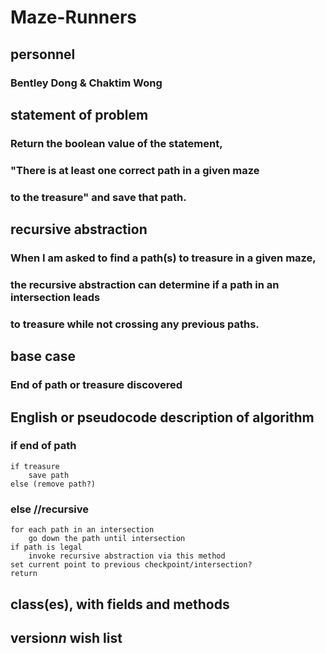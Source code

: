 # Maze-Runners

## personnel
### Bentley Dong & Chaktim Wong

## statement of problem
### Return the boolean value of the statement,
### "There is at least one correct path in a given maze
### to the treasure" and save that path.

## recursive abstraction
### When I am asked to find a path(s) to treasure in a given maze,
### the recursive abstraction can determine if a path in an intersection leads
### to treasure while not crossing any previous paths.

## base case
### End of path or treasure discovered

## English or pseudocode description of algorithm
### if end of path
    if treasure
    	save path
    else (remove path?)
### else //recursive
    for each path in an intersection
    	go down the path until intersection
	if path is legal
	    invoke recursive abstraction via this method
	set current point to previous checkpoint/intersection?
    return

## class(es), with fields and methods

## version*n* wish list